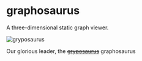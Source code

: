 # graphosaurus

A three-dimensional static graph viewer.

![gryposaurus](https://upload.wikimedia.org/wikipedia/commons/7/70/Gryposaurus-notabilis_jconway.png)

Our glorious leader, the ~~[gryposaurus](https://en.wikipedia.org/wiki/Griphosaurus)~~ graphosaurus

